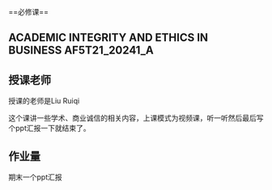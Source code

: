 ==必修课==

## ACADEMIC INTEGRITY AND ETHICS IN BUSINESS AF5T21_20241_A


## 授课老师
授课的老师是Liu Ruiqi

这个课讲一些学术、商业诚信的相关内容，上课模式为视频课，听一听然后最后写个ppt汇报一下就结束了。

## 作业量
期末一个ppt汇报




